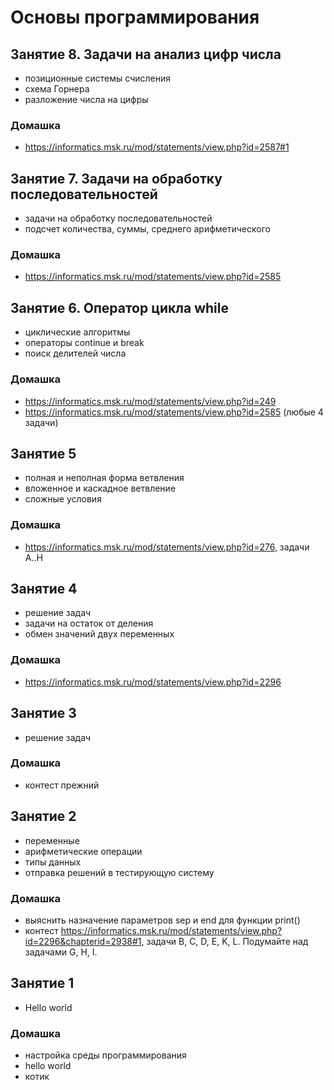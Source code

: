 # Основы программирования
## Занятие 8. Задачи на анализ цифр числа
+ позиционные системы счисления
+ схема Горнера
+ разложение числа на цифры
### Домашка
+ https://informatics.msk.ru/mod/statements/view.php?id=2587#1
## Занятие 7. Задачи на обработку последовательностей
+ задачи на обработку последовательностей
+ подсчет количества, суммы, среднего арифметического
### Домашка
+ https://informatics.msk.ru/mod/statements/view.php?id=2585
## Занятие 6. Оператор цикла while
+ циклические алгоритмы
+ операторы continue и break
+ поиск делителей числа
### Домашка
+ https://informatics.msk.ru/mod/statements/view.php?id=249
+ https://informatics.msk.ru/mod/statements/view.php?id=2585 (любые 4 задачи)
## Занятие 5
+ полная и неполная форма ветвления
+ вложенное и каскадное ветвление
+ сложные условия
### Домашка
+ https://informatics.msk.ru/mod/statements/view.php?id=276, задачи A..H
## Занятие 4
+ решение задач
+ задачи на остаток от деления
+ обмен значений двух переменных
### Домашка
+ https://informatics.msk.ru/mod/statements/view.php?id=2296

## Занятие 3
+ решение задач
### Домашка
+ контест прежний

## Занятие 2
+ переменные
+ арифметические операции
+ типы данных
+ отправка решений в тестирующую систему

### Домашка
+ выяснить назначение параметров sep и end для функции print()
+ контест https://informatics.msk.ru/mod/statements/view.php?id=2296&chapterid=2938#1, задачи B, C, D, E, K, L. Подумайте над задачами G, H, I.

## Занятие 1
+ Hello world
### Домашка
+ настройка среды программирования
+ hello world
+ котик
